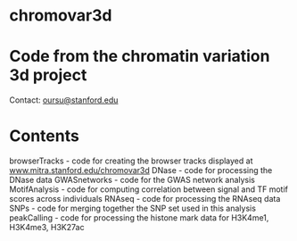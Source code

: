 # chromovar3d
Code from the chromatin variation 3d project
==

Contact: oursu@stanford.edu

Contents
====
browserTracks - code for creating the browser tracks displayed at www.mitra.stanford.edu/chromovar3d
DNase - code for processing the DNase data
GWASnetworks - code for the GWAS network analysis 
MotifAnalysis - code for computing correlation between signal and TF motif scores across individuals
RNAseq - code for processing the RNAseq data
SNPs - code for merging together the SNP set used in this analysis
peakCalling - code for processing the histone mark data for H3K4me1, H3K4me3, H3K27ac